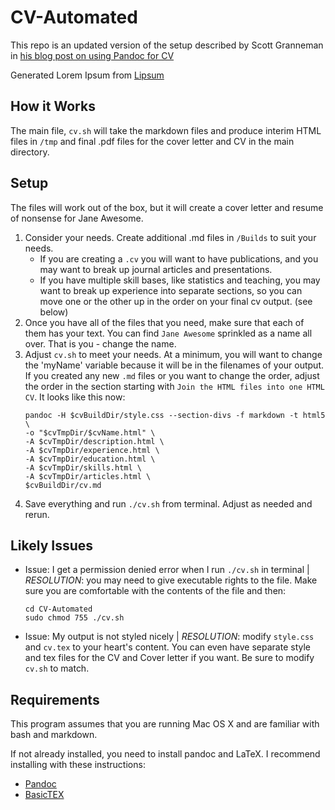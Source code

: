 # CV-Automated

This repo is an updated version of the setup described by Scott Granneman in [his blog post on using Pandoc for CV](https://www.chainsawonatireswing.com/2013/05/28/how-i-create-manage-my-cv-using-markdown-pandoc/)

Generated Lorem Ipsum from [Lipsum](https://lipsum.com)

## How it Works
The main file, `cv.sh` will take the markdown files and produce interim HTML files in `/tmp` and final .pdf files for the cover letter and CV in the main directory.  

## Setup
The files will work out of the box, but it will create a cover letter and resume of nonsense for Jane Awesome.

 1. Consider your needs. Create additional .md files in `/Builds` to suit your needs.
    + If you are creating a `.cv` you will want to have publications, and you may want to break up journal articles and presentations.
    + If you have multiple skill bases, like statistics and teaching, you may want to break up experience into separate sections, so you can move one or the other up in the order on your final cv output. (see below)
 2. Once you have all of the files that you need, make sure that each of them has your text. You can find `Jane Awesome` sprinkled as a name all over. That is you - change the name.
 3. Adjust `cv.sh` to meet your needs. At a minimum, you will want to change the 'myName' variable because it will be in the filenames of your output. If you created any new `.md` files or you want to change the order, adjust the order in the section starting with `Join the HTML files into one HTML CV`. It looks like this now:
    ```
    pandoc -H $cvBuildDir/style.css --section-divs -f markdown -t html5 \
    -o "$cvTmpDir/$cvName.html" \
    -A $cvTmpDir/description.html \
    -A $cvTmpDir/experience.html \
    -A $cvTmpDir/education.html \
    -A $cvTmpDir/skills.html \
    -A $cvTmpDir/articles.html \
    $cvBuildDir/cv.md
    ```
 4. Save everything and run `./cv.sh` from terminal. Adjust as needed and rerun.

## Likely Issues

+ Issue: I get a permission denied error when I run `./cv.sh` in terminal | *RESOLUTION*: you may need to give executable rights to the file. Make sure you are comfortable with the contents of the file and then:

  ```
  cd CV-Automated
  sudo chmod 755 ./cv.sh
  ```
+ Issue: My output is not styled nicely | *RESOLUTION*: modify `style.css` and `cv.tex` to your heart's content. You can even have separate style and tex files for the CV and Cover letter if you want. Be sure to modify `cv.sh` to match.

## Requirements
This program assumes that you are running Mac OS X and are familiar with bash and markdown.

If not already installed, you need to install pandoc and LaTeX. I recommend installing with these instructions:

 + [Pandoc](https://pandoc.org/installing.html)
 + [BasicTEX](https://www.tug.org/mactex/morepackages.html)
